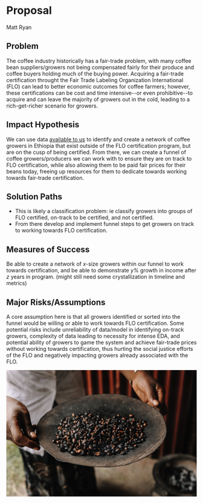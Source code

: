 # Proposal
Matt Ryan

## Problem 
The coffee industry historically has a fair-trade problem, with many coffee bean suppliers/growers not being compensated fairly for their produce and coffee buyers holding much of the buying power. Acquiring a fair-trade certification throught the Fair Trade Labeling Organization International (FLO) can lead to better economic outcomes for coffee farmers; however, these certifications can be cost and time intensive--or even prohibitive--to acquire and can leave the majority of growers out in the cold, leading to a rich-get-richer scenario for growers. 

## Impact Hypothesis
We can use data [available to us](https://dataverse.harvard.edu/dataset.xhtml?persistentId=doi:10.7910/DVN/GRIAV8) to identify and create a network of coffee growers in Ethiopia that exist outside of the FLO certification program, but are on the cusp of being certified. From there, we can create a funnel of coffee growers/producers we can work with to ensure they are on track to FLO certification, while also allowing them to be paid fair prices for their beans today, freeing up resources for them to dedicate towards working towards fair-trade certification.

## Solution Paths
- This is likely a classification problem: ie classify growers into groups of FLO certified, on-track to be certified, and not certified. 
- From there develop and implement funnel steps to get growers on track to working towards FLO certification. 


## Measures of Success
Be able to create a network of *x*-size growers within our funnel to work towards certification, and be able to demonstrate *y%* growth in income after *z* years in program. (might still need some crystallization in timeline and metrics)

## Major Risks/Assumptions
A core assumption here is that all growers identified or sorted into the funnel would be willing or able to work towards FLO certification. Some potential risks include unreliability of data/model in identifying on-track growers, complexity of data leading to necessity for intense EDA, and potential ability of growers to game the system and achieve fair-trade prices without working towards certification, thus hurting the social justice efforts of the FLO and negatively impacting growers already associated with the FLO.

![](coffee_beans.jpeg)